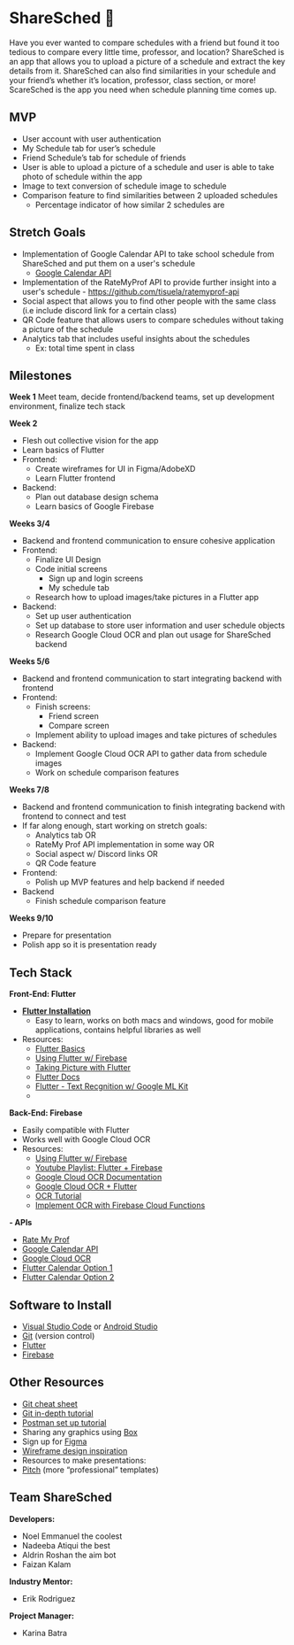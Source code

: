 # ShareSched 📅
Have you ever wanted to compare schedules with a friend but found it too tedious to compare every little time, professor, and location? ShareSched is an app that allows you to upload a picture of a schedule and extract the key details from it. ShareSched can also find similarities in your schedule and your friend’s whether it’s location, professor, class section, or more! ScareSched is the app you need when schedule planning time comes up.


## MVP

 - User account with user authentication
 - My Schedule tab for user’s schedule
-   Friend Schedule’s tab for schedule of friends	 
- User is able to upload a picture of a schedule and user is able to take photo of schedule within the app
- Image to text conversion of schedule image to schedule
- Comparison feature to find similarities between 2 uploaded schedules
	- Percentage indicator of how similar 2 schedules are


## Stretch Goals
-   Implementation of Google Calendar API to take school schedule from ShareSched and put them on a user's schedule
	- [Google Calendar API](https://developers.google.com/calendar/api/guides/overview) 
-   Implementation of the RateMyProf API to provide further insight into a user's schedule	- https://github.com/tisuela/ratemyprof-api
-   Social aspect that allows you to find other people with the same class (i.e include discord link for a certain class)
- QR Code feature that allows users to compare schedules without taking a picture of the schedule
- Analytics tab that includes useful insights about the schedules
	- Ex: total time spent in class



## Milestones
 **Week 1**
Meet team, decide frontend/backend teams, set up development environment, finalize tech stack

**Week 2**
- Flesh out collective vision for the app
- Learn basics of Flutter
- Frontend:
	-	Create wireframes for UI in Figma/AdobeXD
	-	Learn Flutter frontend
- Backend:
	- Plan out database design schema
	- Learn basics of Google Firebase

**Weeks 3/4**
- Backend and frontend communication to ensure cohesive application
- Frontend: 
	- Finalize UI Design
	- Code initial screens
		- Sign up and login screens
		- My schedule tab
	- Research how to upload images/take pictures in a Flutter app
- Backend:
	- Set up user authentication
	- Set up database to store user information and user schedule objects
	- Research Google Cloud OCR and plan out usage for ShareSched backend
    

**Weeks 5/6**
- Backend and frontend communication to start integrating backend with frontend
- Frontend: 
	- Finish screens:
		- Friend screen
		- Compare screen
	- Implement ability to upload images and take pictures of schedules
- Backend:
	- Implement Google Cloud OCR API to gather data from schedule images
	- Work on schedule comparison features

**Weeks 7/8**
- Backend and frontend communication to finish integrating backend with frontend to connect and test
- If far along enough, start working on stretch goals:
	- Analytics tab OR
	- RateMy Prof API implementation in some way OR
	- Social aspect w/ Discord links OR
	- QR Code feature
 - Frontend:
	- Polish up MVP features and help backend if needed
- Backend
	-	Finish schedule comparison feature
    
**Weeks 9/10**
- Prepare for presentation
- Polish app so it is presentation ready




## Tech Stack

**Front-End: Flutter**
- **[Flutter Installation](https://www.youtube.com/watch?v=8saLa5fh0ZI)**
	- Easy to learn, works on both macs and windows, good for mobile applications, contains helpful libraries as well
-   Resources:
	- [Flutter Basics](https://www.youtube.com/playlist?list=PL4cUxeGkcC9jLYyp2Aoh6hcWuxFDX6PBJ)
	- [Using Flutter w/ Firebase](https://firebase.google.com/docs/flutter/setup?platform=ios)
	- [Taking Picture with Flutter](https://docs.flutter.dev/cookbook/plugins/picture-using-camera)
	- [Flutter Docs](https://docs.flutter.dev/)
	- [Flutter - Text Recgnition w/ Google ML Kit](https://www.youtube.com/watch?v=jZqTjFOxiC4)
	- 
    
**Back-End: Firebase**
-   Easily compatible with Flutter
- Works well with Google Cloud OCR
-   Resources:
	- [Using Flutter w/ Firebase](https://firebase.google.com/docs/flutter/setup?platform=ios)
	- [Youtube Playlist: Flutter + Firebase](https://www.youtube.com/playlist?list=PL4cUxeGkcC9j--TKIdkb3ISfRbJeJYQwC)
	- [Google Cloud OCR Documentation](https://cloud.google.com/vision/docs/ocr)
    -   [Google Cloud OCR + Flutter](https://firebase.google.com/docs/ml/android/recognize-text)
    - [OCR Tutorial](https://cloud.google.com/functions/docs/tutorials/ocr)
    - [Implement OCR with Firebase Cloud Functions](https://www.youtube.com/watch?v=bTEU10c3gds)

**-   APIs**
-   [Rate My Prof](https://github.com/tisuela/ratemyprof-api)
-   [Google Calendar API](https://developers.google.com/calendar/api/guides/overview)
- [Google Cloud OCR](https://cloud.google.com/vision/docs/ocr)
- [Flutter Calendar Option 1](https://fluttergems.dev/packages/table_calendar/)
-  [Flutter Calendar Option 2](https://pub.dev/documentation/syncfusion_flutter_calendar/latest/#installation)

## Software to Install
-   [Visual Studio Code](https://code.visualstudio.com/) or [Android Studio](https://developer.android.com/studio)
-   [Git](https://git-scm.com/downloads) (version control)
-   [Flutter](https://docs.flutter.dev/get-started/editor)
-   [Firebase](https://firebase.google.com/docs/cli)

## Other Resources
-   [Git cheat sheet](https://education.github.com/git-cheat-sheet-education.pdf)
-   [Git in-depth tutorial](https://youtu.be/RGOj5yH7evk)
-   [Postman set up tutorial](https://youtu.be/3eHJkcA8mTs)    
-   Sharing any graphics using [Box](https://utdallas.account.box.com/login)  
-   Sign up for [Figma](https://www.figma.com/signup)  
-   [Wireframe design inspiration](https://dribbble.com/shots/popular/web-design)  
-   Resources to make presentations:
-   [Pitch](https://pitch.com/) (more “professional” templates)

## Team ShareSched
**Developers:**
- Noel Emmanuel the coolest
- Nadeeba Atiqui the best
- Aldrin Roshan the aim bot
- Faizan Kalam

**Industry Mentor:**
- Erik Rodriguez

**Project Manager:**
- Karina Batra

